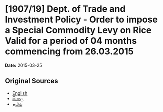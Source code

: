 # [1907/19] Dept. of Trade and Investment Policy - Order to impose a Special Commodity Levy on Rice Valid for a period of 04 months commencing from 26.03.2015

**Date:** 2015-03-25

## Original Sources

- [English](https://documents.gov.lk/view/extra-gazettes/2015/3/1907-19_E.pdf)
- [සිංහල](https://documents.gov.lk/view/extra-gazettes/2015/3/1907-19_S.pdf)
- [தமிழ்](https://documents.gov.lk/view/extra-gazettes/2015/3/1907-19_T.pdf)
